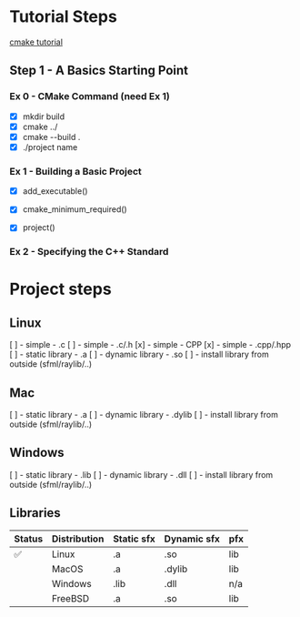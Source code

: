 # Tutorial Steps

[cmake tutorial](https://cmake.org/cmake/help/latest/guide/tutorial/index.html)

## Step 1 - A Basics Starting Point

### Ex 0 - CMake Command (need Ex 1)

- [x] mkdir build
- [x] cmake ../
- [x] cmake --build .
- [x] ./project name

### Ex 1 - Building a Basic Project

- [x] add_executable()
- [x] cmake_minimum_required()
- [x] project()


### Ex 2 - Specifying the C++ Standard

# Project steps 

## Linux

[ ] - simple - .c
[ ] - simple - .c/.h
[x] - simple - CPP
[x] - simple - .cpp/.hpp
[ ] - static library - .a
[ ] - dynamic library - .so
[ ] - install library from outside (sfml/raylib/..)

##  Mac

[ ] - static library - .a
[ ] - dynamic library - .dylib
[ ] - install library from outside (sfml/raylib/..)

##  Windows

[ ] - static library - .lib
[ ] - dynamic library - .dll
[ ] - install library from outside (sfml/raylib/..)

## Libraries
| Status             | Distribution | Static sfx | Dynamic sfx | pfx |
|--------------------|--------------|------------|-------------|-----|
| :white_check_mark: | Linux        | .a         | .so         | lib |
|                    | MacOS        | .a         | .dylib      | lib |
|                    | Windows      | .lib       | .dll        | n/a |
|                    | FreeBSD      | .a         | .so         | lib |
